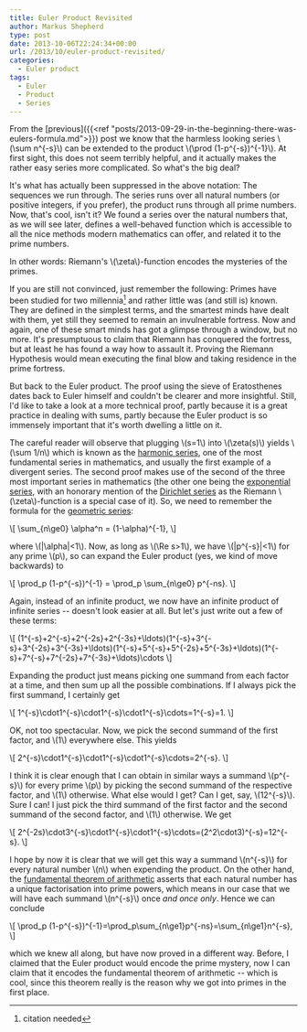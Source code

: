 ```yaml
---
title: Euler Product Revisited
author: Markus Shepherd
type: post
date: 2013-10-06T22:24:34+00:00
url: /2013/10/euler-product-revisited/
categories:
  - Euler product
tags:
  - Euler
  - Product
  - Series
---
```


From the [previous]({{<ref "posts/2013-09-29-in-the-beginning-there-was-eulers-formula.md">}}) post we know that the harmless looking series \\(\\sum n^{-s}\\) can be extended to the product \\(\\prod (1-p^{-s})^{-1}\\). At first sight, this does not seem terribly helpful, and it actually makes the rather easy series more complicated. So what's the big deal?

It's what has actually been suppressed in the above notation: The sequences we run through. The series runs over all natural numbers (or positive integers, if you prefer), the product runs through all prime numbers. Now, that's cool, isn't it? We found a series over the natural numbers that, as we will see later, defines a well-behaved function which is accessible to all the nice methods modern mathematics can offer, and related it to the prime numbers.

In other words: Riemann's \\(\\zeta\\)-function encodes the mysteries of the primes.<!-- more -->

If you are still not convinced, just remember the following: Primes have been studied for two millennia[^citation] and rather little was (and still is) known. They are defined in the simplest terms, and the smartest minds have dealt with them, yet still they seemed to remain an invulnerable fortress. Now and again, one of these smart minds has got a glimpse through a window, but no more. It's presumptuous to claim that Riemann has conquered the fortress, but at least he has found a way how to assault it. Proving the Riemann Hypothesis would mean executing the final blow and taking residence in the prime fortress.

But back to the Euler product. The proof using the sieve of Eratosthenes dates back to Euler himself and couldn't be clearer and more insightful. Still, I'd like to take a look at a more technical proof, partly because it is a great practice in dealing with sums, partly because the Euler product is so immensely important that it's worth dwelling a little on it.

The careful reader will observe that plugging \\(s=1\\) into \\(\\zeta(s)\\) yields \\(\\sum 1/n\\) which is known as the [harmonic series](http://en.wikipedia.org/wiki/Harmonic_series_(mathematics)), one of the most fundamental series in mathematics, and usually the first example of a divergent series. The second proof makes use of the second of the three most important series in mathematics (the other one being the [exponential series](http://en.wikipedia.org/wiki/Exponential_function), with an honorary mention of the [Dirichlet series](http://en.wikipedia.org/wiki/Dirichlet_series) as the Riemann \\(\\zeta\\)-function is a special case of it). So, we need to remember the formula for the [geometric series](http://en.wikipedia.org/wiki/Geometric_series):

\\[ \sum_{n\ge0} \alpha^n = (1-\alpha)^{-1}, \\]

where \\(|\\alpha|\<1\\). Now, as long as \\(\\Re s>1\\), we have \\(|p^{-s}|\<1\\) for any prime \\(p\\), so can expand the Euler product (yes, we kind of move backwards) to

\\[ \prod_p (1-p^{-s})^{-1} = \prod_p \sum_{n\ge0} p^{-ns}. \\]

Again, instead of an infinite product, we now have an infinite product of infinite series -- doesn't look easier at all. But let's just write out a few of these terms:

\\[ (1^{-s}+2^{-s}+2^{-2s}+2^{-3s}+\ldots)(1^{-s}+3^{-s}+3^{-2s}+3^{-3s}+\ldots)(1^{-s}+5^{-s}+5^{-2s}+5^{-3s}+\ldots)(1^{-s}+7^{-s}+7^{-2s}+7^{-3s}+\ldots)\cdots \\]

Expanding the product just means picking one summand from each factor at a time, and then sum up all the possible combinations. If I always pick the first summand, I certainly get

\\[ 1^{-s}\cdot1^{-s}\cdot1^{-s}\cdot1^{-s}\cdots=1^{-s}=1. \\]

OK, not too spectacular. Now, we pick the second summand of the first factor, and \\(1\\) everywhere else. This yields

\\[ 2^{-s}\cdot1^{-s}\cdot1^{-s}\cdot1^{-s}\cdots=2^{-s}. \\]

I think it is clear enough that I can obtain in similar ways a summand \\(p^{-s}\\) for every prime \\(p\\) by picking the second summand of the respective factor, and \\(1\\) otherwise. What else would I get? Can I get, say, \\(12^{-s}\\). Sure I can! I just pick the third summand of the first factor and the second summand of the second factor, and \\(1\\) otherwise. We get

\\[ 2^{-2s}\cdot3^{-s}\cdot1^{-s}\cdot1^{-s}\cdots=(2^2\cdot3)^{-s}=12^{-s}. \\]

I hope by now it is clear that we will get this way a summand \\(n^{-s}\\) for every natural number \\(n\\) when expending the product. On the other hand, the [fundamental theorem of arithmetic](http://en.wikipedia.org/wiki/Fundamental_theorem_of_arithmetic) asserts that each natural number has a unique factorisation into prime powers, which means in our case that we will have each summand \\(n^{-s}\\) once *and once only*. Hence we can conclude

\\[ \prod_p (1-p^{-s})^{-1}=\prod_p\sum_{n\ge1}p^{-ns}=\sum_{n\ge1}n^{-s}, \\]

which we knew all along, but have now proved in a different way. Before, I claimed that the Euler product would encode the prime mystery, now I can claim that it encodes the fundamental theorem of arithmetic -- which is cool, since this theorem really is the reason why we got into primes in the first place.

[^citation]: citation needed
